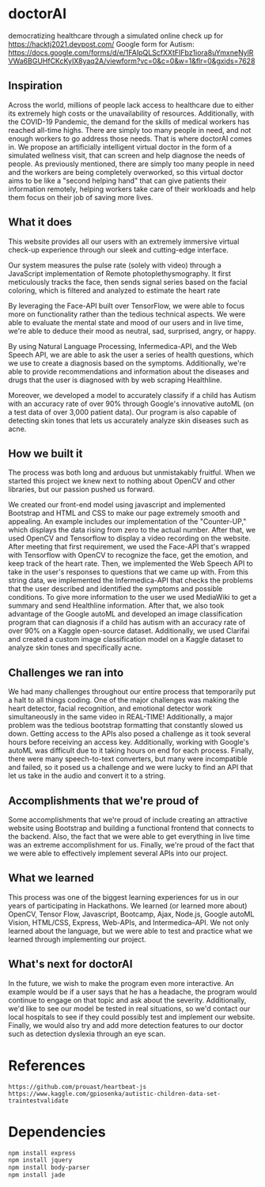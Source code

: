 # doctorAI
democratizing healthcare through a simulated online check up for https://hacktj2021.devpost.com/
Google form for Autism: https://docs.google.com/forms/d/e/1FAIpQLScfXXtFIFbz1iora8uYmxneNylRVWa6BGUHfCKcKyIX8yaq2A/viewform?vc=0&c=0&w=1&flr=0&gxids=7628
## Inspiration
Across the world, millions of people lack access to healthcare due to either its extremely high costs or the unavailability of resources. Additionally, with the COVID-19 Pandemic, the demand for the skills of medical workers has reached all-time highs. There are simply too many people in need, and not enough workers to go address those needs. That is where doctorAI comes in. We propose an artificially intelligent virtual doctor in the form of a simulated wellness visit, that can screen and help diagnose the needs of people. As previously mentioned, there are simply too many people in need and the workers are being completely overworked, so this virtual doctor aims to be like a "second helping hand" that can give patients their information remotely, helping workers take care of their workloads and help them focus on their job of saving more lives. 

## What it does
This website provides all our users with an extremely immersive virtual check-up experience through our sleek and cutting-edge interface. 

Our system measures the pulse rate (solely with video) through a JavaScript implementation of Remote photoplethysmography. It first meticulously tracks the face, then sends signal series based on the facial coloring, which is filtered and analyzed to estimate the heart rate 

By leveraging the Face-API built over TensorFlow, we were able to focus more on functionality rather than the tedious technical aspects. We were able to evaluate the mental state and mood of our users and in live time, we're able to deduce their mood as neutral, sad, surprised, angry, or happy. 

By using Natural Language Processing, Infermedica-API, and the Web Speech API, we are able to ask the user a series of health questions, which we use to create a diagnosis based on the symptoms. Additionally, we're able to provide recommendations and information about the diseases and drugs that the user is diagnosed with by web scraping Healthline. 

Moreover, we developed a model to accurately classify if a child has Autism with an accuracy rate of over 90% through Google's innovative autoML (on a test data of over 3,000 patient data). Our program is also capable of detecting skin tones that lets us accurately analyze skin diseases such as acne. 

## How we built it

The process was both long and arduous but unmistakably fruitful. When we started this project we knew next to nothing about OpenCV and other libraries, but our passion pushed us forward. 

We created our front-end model using javascript and implemented Bootstrap and HTML and CSS to make our page extremely smooth and appealing. An example includes our implementation of the "Counter-UP," which displays the data rising from zero to the actual number. After that, we used OpenCV and Tensorflow to display a video recording on the website. After meeting that first requirement, we used the Face-API that's wrapped with Tensorflow with OpenCV to recognize the face, get the emotion, and keep track of the heart rate. Then, we implemented the Web Speech API to take in the user's responses to questions that we came up with. From this string data, we implemented the  Infermedica-API that checks the problems that the user described and identified the symptoms and possible conditions. To give more information to the user we used MediaWiki to get a summary and send Healthline information. After that, we also took advantage of the Google autoML and developed an image classification program that can diagnosis if a child has autism with an accuracy rate of over 90% on a Kaggle open-source dataset. Additionally, we used Clarifai and created a custom image classification model on a Kaggle dataset to analyze skin tones and specifically acne. 


## Challenges we ran into

We had many challenges throughout our entire process that temporarily put a halt to all things coding. One of the major challenges was making the heart detector, facial recognition, and emotional detector work simultaneously in the same video in REAL-TIME! Additionally, a major problem was the tedious bootstrap formatting that constantly slowed us down. Getting access to the APIs also posed a challenge as it took several hours before receiving an access key. Additionally, working with Google's autoML was difficult due to it taking hours on end for each process. Finally, there were many speech-to-text converters, but many were incompatible and failed, so it posed us a challenge and we were lucky to find an API that let us take in the audio and convert it to a string. 

## Accomplishments that we're proud of

Some accomplishments that we're proud of include creating an attractive website using Bootstrap and building a functional frontend that connects to the backend. Also, the fact that we were able to get everything in live time was an extreme accomplishment for us. Finally, we're proud of the fact that we were able to effectively implement several APIs into our project. 

## What we learned

This process was one of the biggest learning experiences for us in our years of participating in Hackathons. We learned (or learned more about) OpenCV, Tensor Flow, Javascript, Bootcamp, Ajax, Node.js, Google autoML Vision, HTML/CSS, Express, Web-APIs, and Intermedica–API. We not only learned about the language, but we were able to test and practice what we learned through implementing our project. 

## What's next for doctorAI

In the future, we wish to make the program even more interactive. An example would be if a user says that he has a headache, the program would continue to engage on that topic and ask about the severity. Additionally, we'd like to see our model be tested in real situations, so we'd contact our local hospitals to see if they could possibly test and implement our website. Finally, we would also try and add more detection features to our doctor such as detection dyslexia through an eye scan. 
# References  

```
https://github.com/prouast/heartbeat-js 
https://www.kaggle.com/gpiosenka/autistic-children-data-set-traintestvalidate 
```

# Dependencies
```bash
npm install express
npm install jquery
npm install body-parser
npm install jade
```
